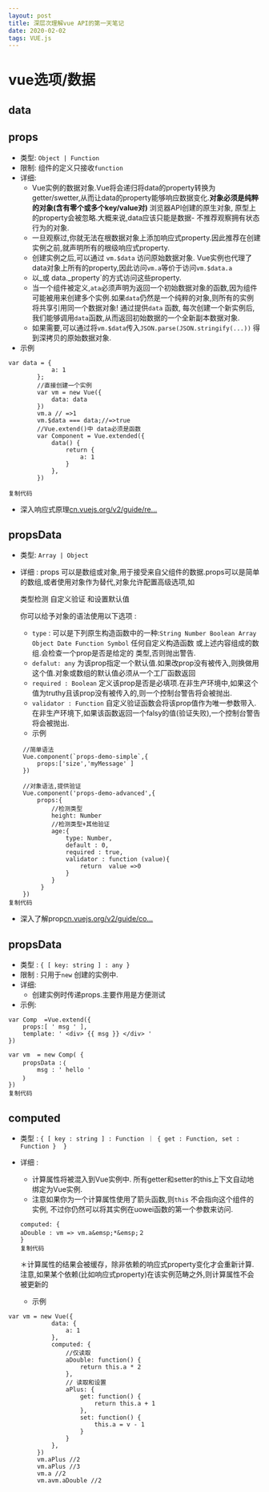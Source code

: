 ```yaml
---
layout: post
title: 深层次理解vue API的第一天笔记
date: 2020-02-02 
tags: VUE.js   
---
```


# vue选项/数据

## data

## props

- 类型: `Object | Function`
- 限制: 组件的定义只接收`function`
- 详细:
  - Vue实例的数据对象.Vue将会递归将data的property转换为getter/swetter,从而让data的property能够响应数据变化.**对象必须是纯粹的对象(含有零个或多个key/value对)**  浏览器API创建的原生对象, 原型上的property会被忽略.大概来说,data应该只能是数据- 不推荐观察拥有状态行为的对象.
  - 一旦观察过,你就无法在根数据对象上添加响应式property.因此推荐在创建实例之前,就声明所有的根级响应式property.
  - 创建实例之后,可以通过 `vm.$data` 访问原始数据对象. Vue实例也代理了data对象上所有的property,因此访问`vm.a`等价于访问`vm.$data.a`
  - 以_或  data._property`的方式访问这些property.
  - 当一个组件被定义,`ata`必须声明为返回一个初始数据对象的函数,因为组件可能被用来创建多个实例.如果`data`仍然是一个纯粹的对象,则所有的实例将共享引用同一个数据对象! 通过提供`data` 函数, 每次创建一个新实例后, 我们能够调用`data`函数,从而返回初始数据的一个全新副本数据对象.
  - 如果需要,可以通过将`vm.$data`传入`JSON.parse(JSON.stringify(...))` 得到深拷贝的原始数据对象.
- 示例

```
var data = {
            a: 1
        };
        //直接创建一个实例
        var vm = new Vue({
            data: data
        })
        vm.a // =>1
        vm.$data === data;//=>true
        //Vue.extend()中 data必须是函数
        var Component = Vue.extended({
            data() {
                return {
                    a: 1
                }
            },
        })

复制代码
```

- 深入响应式原理[cn.vuejs.org/v2/guide/re…](https://cn.vuejs.org/v2/guide/reactivity.html)

## propsData

- 类型: `Array | Object`

- 详细 : props 可以是数组或对象,用于接受来自父组件的数据.props可以是简单的数组,或者使用对象作为替代,对象允许配置高级选项,如

  类型检测 自定义验证 和设置默认值

  你可以给予对象的语法使用以下选项 :

  - `type` : 可以是下列原生构造函数中的一种:`String Number Boolean Array Object Date Function Symbol` 任何自定义构造函数 或上述内容组成的数组.会检查一个prop是否是给定的
     类型,否则抛出警告.
  - `defalut: any` 为该prop指定一个默认值.如果改prop没有被传入,则换做用这个值.对象或数组的默认值必须从一个工厂函数返回
  - `required : Boolean` 定义该prop是否是必填项.在非生产环境中,如果这个值为truthy且该prop没有被传入的,则一个控制台警告将会被抛出.
  - `validator : Function` 自定义验证函数会将该prop值作为唯一参数带入.在非生产环境下,如果该函数返回一个falsy的值(验证失败),一个控制台警告将会被抛出.
  - 示例

```
    //简单语法
    Vue.component(`props-demo-simple`,{
        props:['size','myMessage' ]
    })
    
    //对象语法,提供验证
    Vue.component('props-demo-advanced',{
        props:{
            //检测类型
            height: Number
            //检测类型+其他验证
            age:{
                type: Number,
                default : 0,
                required : true,
                validator : function (value){
                    return  value =>0
                }
            }
         }
    })
复制代码
```

- 深入了解prop[cn.vuejs.org/v2/guide/co…](https://cn.vuejs.org/v2/guide/components-props.html)

## propsData

- 类型 : `{ [ key: string ] : any }`
- 限制 :  只用于`new` 创建的实例中.
- 详细:
  - 创建实例时传递props.主要作用是方便测试
- 示例:

```
var Comp  =Vue.extend({
    props:[ ' msg ' ],
    template: ' <div> {{ msg }} </div> ' 
})

var vm  = new Comp( { 
    propsData :｛
        msg : ' hello ' 
    ｝
})
复制代码
```

## computed

- 类型 : `{ [ key : string ] : Function ｜ { get : Function, set : Function }  }`

- 详细 :

  - 计算属性将被混入到Vue实例中. 所有getter和setter的this上下文自动地绑定为Vue实例.
  - 注意如果你为一个计算属性使用了箭头函数,则`this` 不会指向这个组件的实例, 不过你仍然可以将其实例在uowei函数的第一个参数来访问.

  ```
  computed: { 
  aDouble : vm => vm.a&emsp;*&emsp;２
  }  
  复制代码
  ```

  ＊计算属性的结果会被缓存，除非依赖的响应式property变化才会重新计算. 注意,如果某个依赖(比如响应式property)在该实例范畴之外,则计算属性不会被更新的

  - 示例

```
var vm = new Vue({
            data: {
                a: 1
            },
            computed: {
                //仅读取
                aDouble: function() {
                    return this.a * 2
                },
                // 读取和设置
                aPlus: {
                    get: function() {
                        return this.a + 1
                    },
                    set: function() {
                        this.a = v - 1
                    }
                }
            },
        })
        vm.aPlus //2
        vm.aPlus //3
        vm.a //2
        vm.avm.aDouble //2
```